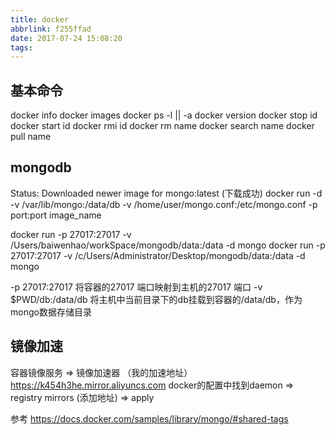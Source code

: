 ```yaml
---
title: docker
abbrlink: f255ffad
date: 2017-07-24 15:08:20
tags:
---
```


## 基本命令
docker info
docker images
docker ps -l || -a
docker version
docker stop id
docker start id
docker rmi id
docker rm name
docker search name
docker pull name

## mongodb
Status: Downloaded newer image for mongo:latest (下载成功)
docker run -d -v /var/lib/mongo:/data/db -v /home/user/mongo.conf:/etc/mongo.conf -p port:port image_name

docker run -p 27017:27017 -v /Users/baiwenhao/workSpace/mongodb/data:/data -d mongo 
docker run -p 27017:27017 -v /c/Users/Administrator/Desktop/mongodb/data:/data -d mongo 

-p 27017:27017 将容器的27017 端口映射到主机的27017 端口
-v $PWD/db:/data/db 将主机中当前目录下的db挂载到容器的/data/db，作为mongo数据存储目录

## 镜像加速
容器镜像服务 => 镜像加速器 （我的加速地址） https://k454h3he.mirror.aliyuncs.com
docker的配置中找到daemon => registry mirrors (添加地址) => apply

参考
https://docs.docker.com/samples/library/mongo/#shared-tags
